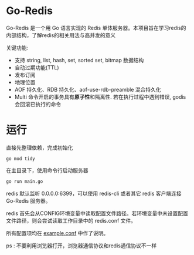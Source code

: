 # Go-Redis

Go-Redis 是一个用 Go 语言实现的 Redis 单体服务器。本项目旨在学习redis的内部结构，了解redis的相关用法与高并发的意义

关键功能:
- 支持 string, list, hash, set, sorted set, bitmap 数据结构
- 自动过期功能(TTL)
- 发布订阅
- 地理位置
- AOF 持久化、RDB 持久化、aof-use-rdb-preamble 混合持久化
- Multi 命令开启的事务具有**原子性**和隔离性. 若在执行过程中遇到错误, godis 会回滚已执行的命令

# 运行 

直接先整理依赖，完成初始化

```
go mod tidy
```

在主目录下，使用命令行启动服务器

```bash
go run main.go
```

redis 默认监听 0.0.0.0:6399，可以使用 redis-cli 或者其它 redis 客户端连接 Go-Redis 服务器。

redis 首先会从CONFIG环境变量中读取配置文件路径。若环境变量中未设置配置文件路径，则会尝试读取工作目录中的 redis.conf 文件。 

所有配置项均在 [example.conf](./example.conf) 中作了说明。

ps : 不要利用浏览器打开，浏览器通信协议和redis通信协议不一样